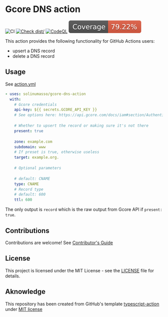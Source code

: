 # Gcore DNS action

![CI](https://github.com/solinumasso/gcore-dns-action/actions/workflows/ci.yml/badge.svg)
[![Check dist/](https://github.com/solinumasso/gcore-dns-action/actions/workflows/check-dist.yml/badge.svg)](https://github.com/solinumasso/gcore-dns-action/actions/workflows/check-dist.yml)
[![CodeQL](https://github.com/solinumasso/gcore-dns-action/actions/workflows/github-code-scanning/codeql/badge.svg)](https://github.com/solinumasso/gcore-dns-action/actions/workflows/github-code-scanning/codeql)
[![Coverage](./badges/coverage.svg)](./badges/coverage.svg)

This action provides the following functionality for GitHub Actions users:

- upsert a DNS record
- delete a DNS record

## Usage

See [action.yml](action.yml)

```yaml
- uses: solinumasso/gcore-dns-action
  with:
    # Gcore credentials
    api-key: ${{ secrets.GCORE_API_KEY }}
    # See options here: https://api.gcore.com/docs/iam#section/Authentication/APIKey

    # Whether to upsert the record or making sure it's not there
    present: true

    zone: example.com
    subdomain: www
    # If preset is true, otherwise useless
    target: example.org.

    # Optional parameters

    # default: CNAME
    type: CNAME
    # Record type
    # default: 600
    ttl: 600
```

The only output is `record` which is the raw output from Gcore API if
`present: true`.

## Contributions

Contributions are welcome! See [Contributor's Guide](contributors.md)

## License

This project is licensed under the MIT License - see the [LICENSE](LICENSE) file
for details.

## Aknowledge

This repository has been created from GitHub's template
[typescript-action](https://github.com/actions/typescript-action) under
[MIT license](https://github.com/actions/typescript-action/blob/main/LICENSE)
